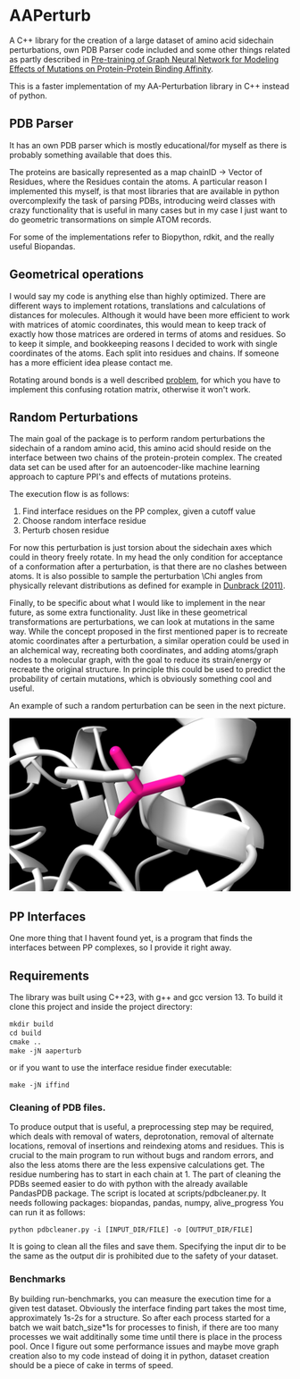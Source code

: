 # AAPerturb
A C++ library for the creation of a large dataset of amino acid sidechain perturbations, own PDB Parser code included and some other things related as partly described in [Pre-training of Graph Neural Network for Modeling Effects of Mutations on Protein-Protein Binding Affinity](https://arxiv.org/abs/2008.12473).

This is a faster implementation of my AA-Perturbation library in C++ instead of python.

## PDB Parser
It has an own PDB parser which is mostly educational/for myself as there is probably something available that does this.

The proteins are basically represented as a map chainID -> Vector of Residues, where the Residues contain the atoms.
A particular reason I implemented this myself, is that most libraries that are available in python overcomplexify the task of parsing PDBs,
introducing weird classes with crazy functionality that is useful in many cases but in my case I just want to do geometric transormations on simple ATOM records.

For some of the implementations refer to Biopython, rdkit, and the really useful Biopandas.


## Geometrical operations

I would say my code is anything else than highly optimized. There are different ways to implement rotations, translations and calculations of distances for molecules.
Although it would have been more efficient to work with matrices of atomic coordinates, this would mean to keep track of exactly how those matrices are ordered in terms of atoms and residues.
So to keep it simple, and bookkeeping reasons I decided to work with single coordinates of the atoms. Each split into residues and chains. If someone has a more efficient idea please contact me.

Rotating around bonds is a well described [problem](https://sites.google.com/site/glennmurray/glenn-murray-ph-d/rotation-matrices-and-formulas/rotation-about-an-arbitrary-axis-in-3-dimensions), for which you have to implement this confusing rotation matrix, otherwise it won't work.

## Random Perturbations

The main goal of the package is to perform random perturbations the sidechain of a random amino acid, this amino acid should reside
on the interface between two chains of the protein-protein complex.
The created data set can be used after for an autoencoder-like machine learning approach to capture PPI's and effects of mutations proteins.

The execution flow is as follows:
1. Find interface residues on the PP complex, given a cutoff value
2. Choose random interface residue
3. Perturb chosen residue

For now this perturbation is just torsion about the sidechain axes which could in theory freely rotate.
In my head the only condition for acceptance of a conformation after a perturbation, is that there are no clashes between atoms.
It is also possible to sample the perturbation \Chi angles from physically relevant distributions as defined for example in [Dunbrack (2011)](http://dunbrack.fccc.edu/lab/bbdep2010).


Finally, to be specific about what I would like to implement in the near future, as some extra functionality.
Just like in these geometrical transformations are perturbations, we can look at mutations in the same way. While the concept proposed in the first mentioned paper is to recreate atomic coordinates after a perturbation, a similar operation could be used in an alchemical way, recreating both coordinates, and adding atoms/graph nodes to a molecular graph, with the goal to reduce its strain/energy or recreate the original structure.
In principle this could be used to predict the probability of certain mutations, which is obviously something cool and useful.

An example of such a random perturbation can be seen in the next picture.

![image](image/image2.png)


## PP Interfaces

One more thing that I havent found yet, is a program that finds the interfaces between PP complexes, so I provide it right away.


## Requirements

The library was built using C++23, with g++ and gcc version 13.
To build it clone this project and inside the project directory:


```
mkdir build
cd build
cmake ..
make -jN aaperturb
```

or if you want to use the interface residue finder executable:

```
make -jN iffind
```

### Cleaning of PDB files.

To produce output that is useful, a preprocessing step may be required, which deals with removal of waters, deprotonation, removal of alternate locations, removal of insertions and reindexing atoms and residues.
This is crucial to the main program to run without bugs and random errors, and also the less atoms there are the less expensive calculations get.
The residue numbering has to start in each chain at 1.
The part of cleaning the PDBs seemed easier to do with python with the already available PandasPDB package. The script is located at scripts/pdbcleaner.py.
It needs following packages: biopandas, pandas, numpy, alive_progress
You can run it as follows:
```
python pdbcleaner.py -i [INPUT_DIR/FILE] -o [OUTPUT_DIR/FILE]
```

It is going to clean all the files and save them. Specifying the input dir to be the same as the output dir is prohibited due to the safety of your dataset.


### Benchmarks

By building run-benchmarks, you can measure the execution time for a given test dataset. Obviously the interface finding part
takes the most time, approximately 1s-2s for a structure. So after each process started for a batch we wait batch_size*1s for processes
to finish, if there are too many processes we wait additinally some time until there is place in the process pool.
Once I figure out some performance issues and maybe move graph creation also to my code instead of doing it in python, dataset creation should be a piece of cake in terms of speed.






